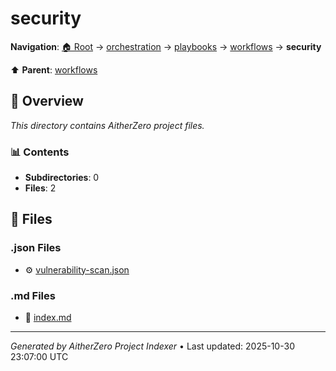 # security

**Navigation**: [🏠 Root](../../../../index.md) → [orchestration](../../../index.md) → [playbooks](../../index.md) → [workflows](../index.md) → **security**

⬆️ **Parent**: [workflows](../index.md)

## 📖 Overview

*This directory contains AitherZero project files.*

### 📊 Contents

- **Subdirectories**: 0
- **Files**: 2

## 📄 Files

### .json Files

- ⚙️ [vulnerability-scan.json](./vulnerability-scan.json)

### .md Files

- 📝 [index.md](./index.md)

---

*Generated by AitherZero Project Indexer* • Last updated: 2025-10-30 23:07:00 UTC

